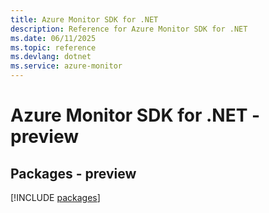 ```yaml
---
title: Azure Monitor SDK for .NET
description: Reference for Azure Monitor SDK for .NET
ms.date: 06/11/2025
ms.topic: reference
ms.devlang: dotnet
ms.service: azure-monitor
---
```

# Azure Monitor SDK for .NET - preview
## Packages - preview
[!INCLUDE [packages](monitor-index.md)]